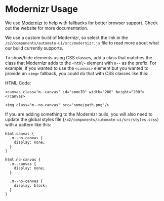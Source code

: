 # Modernizr Usage

We use [Modernizr](https://modernizr.com/) to help with fallbacks for better browser support.
Check out the website for more documentation.

We use a custom build of Modernizr, so select the link in the
`/a2/components/automate-ui/src/modernizr.js` file to read more about what our build currently
supports.

To show/hide elements using CSS classes, add a class that matches the class that Modernizr adds
to the `<html>` element with `m--` as the prefix. For example, if you wanted to use the
`<canvas>` element but you wanted to provide an `<img>` fallback, you could do that with CSS
classes like this:

HTML Code:
```
<canvas class="m--canvas" id="someID" width="200" height="200">
</canvas>

<img class="m--no-canvas" src="some/path.png"/>
```

If you are adding something to the Modernizr build, you will also need to update the global
styles file (`/a2/components/automate-ui/src/styles.scss`) with a pattern like this:

```
html.canvas {
  .m--no-canvas {
    display: none;
  }
}

html.no-canvas {
  .m--canvas {
    display: none;
  }

  .m--no-canvas {
    display: block;
  }
}
```
